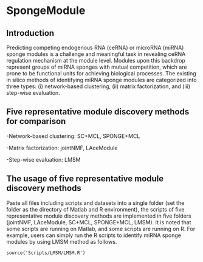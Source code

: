 # SpongeModule
## Introduction
Predicting competing endogenous RNA (ceRNA) or microRNA (miRNA) sponge modules is a challenge and meaningful task in revealing ceRNA regulation mechanism at the module level. Modules upon this backdrop represent groups of miRNA sponges with mutual competition, which are prone to be functional units for achieving biological processes. The existing in silico methods of identifying miRNA sponge modules are categorized into three types: (i) network-based clustering, (ii) matrix factorization, and (iii) step-wise evaluation. 

## Five representative module discovery methods for comparison

-Network-based clustering: SC+MCL, SPONGE+MCL

-Matrix factorization: jointNMF, LAceModule

-Step-wise evaluation: LMSM

## The usage of five representative module discovery methods
Paste all files including scripts and datasets into a single folder (set the folder as the directory of Matlab and R environment), the scripts of five representative module discovery methods are implemented in five folders (jointNMF, LAceModule, SC+MCL, SPONGE+MCL, LMSM). It is noted that some scripts are running on Matlab, and some scripts are running on R. For example, users can simply run the R scripts to identify miRNA sponge modules by using LMSM method as follows.

```{r echo=FALSE, results='hide', message=FALSE}
source('Scripts/LMSM/LMSM.R')
```

